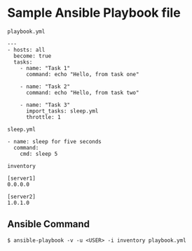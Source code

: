 # Sample Ansible Playbook file

`playbook.yml`
```
---
- hosts: all
  become: true
  tasks:
    - name: "Task 1"
      command: echo "Hello, from task one"
        
    - name: "Task 2"
      command: echo "Hello, from task two"

    - name: "Task 3"
      import_tasks: sleep.yml
      throttle: 1
```
`sleep.yml`
```
- name: sleep for five seconds
  command:
    cmd: sleep 5
```
`inventory`
```
[server1]
0.0.0.0

[server2]
1.0.1.0
```

## Ansible Command
`$ ansible-playbook -v -u <USER> -i inventory playbook.yml`
